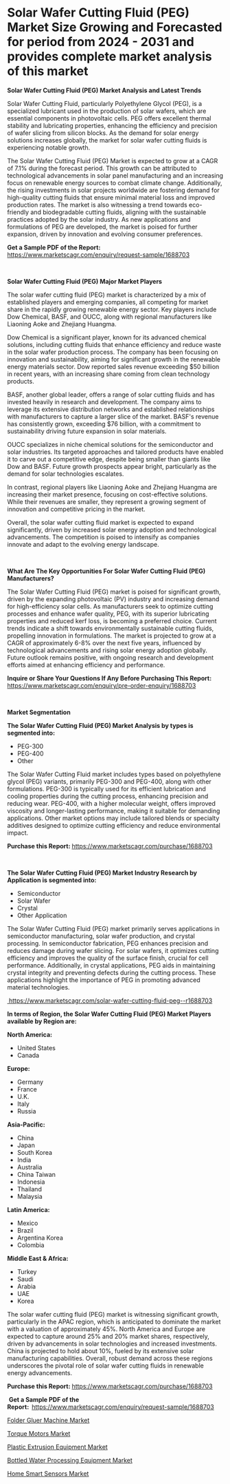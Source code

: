 <p><h1>Solar Wafer Cutting Fluid (PEG) Market Size Growing and Forecasted for period from 2024 - 2031 and provides complete market analysis of this market</h1></p><p><strong>Solar Wafer Cutting Fluid (PEG) Market Analysis and Latest Trends</strong></p>
<p><p>Solar Wafer Cutting Fluid, particularly Polyethylene Glycol (PEG), is a specialized lubricant used in the production of solar wafers, which are essential components in photovoltaic cells. PEG offers excellent thermal stability and lubricating properties, enhancing the efficiency and precision of wafer slicing from silicon blocks. As the demand for solar energy solutions increases globally, the market for solar wafer cutting fluids is experiencing notable growth.</p><p>The Solar Wafer Cutting Fluid (PEG) Market is expected to grow at a CAGR of 7.1% during the forecast period. This growth can be attributed to technological advancements in solar panel manufacturing and an increasing focus on renewable energy sources to combat climate change. Additionally, the rising investments in solar projects worldwide are fostering demand for high-quality cutting fluids that ensure minimal material loss and improved production rates. The market is also witnessing a trend towards eco-friendly and biodegradable cutting fluids, aligning with the sustainable practices adopted by the solar industry. As new applications and formulations of PEG are developed, the market is poised for further expansion, driven by innovation and evolving consumer preferences.</p></p>
<p><strong>Get a Sample PDF of the Report:&nbsp;</strong> <a href="https://www.marketscagr.com/enquiry/request-sample/1688703?utm_campaign=1529&utm_medium=2&utm_source=Github&utm_content=ia&utm_term=19102024&utm_id=solar-wafer-cutting-fluid-peg">https://www.marketscagr.com/enquiry/request-sample/1688703</a></p>
<p>&nbsp;</p>
<p><strong>Solar Wafer Cutting Fluid (PEG) Major Market Players</strong></p>
<p><p>The solar wafer cutting fluid (PEG) market is characterized by a mix of established players and emerging companies, all competing for market share in the rapidly growing renewable energy sector. Key players include Dow Chemical, BASF, and OUCC, along with regional manufacturers like Liaoning Aoke and Zhejiang Huangma.</p><p>Dow Chemical is a significant player, known for its advanced chemical solutions, including cutting fluids that enhance efficiency and reduce waste in the solar wafer production process. The company has been focusing on innovation and sustainability, aiming for significant growth in the renewable energy materials sector. Dow reported sales revenue exceeding $50 billion in recent years, with an increasing share coming from clean technology products.</p><p>BASF, another global leader, offers a range of solar cutting fluids and has invested heavily in research and development. The company aims to leverage its extensive distribution networks and established relationships with manufacturers to capture a larger slice of the market. BASF's revenue has consistently grown, exceeding $76 billion, with a commitment to sustainability driving future expansion in solar materials.</p><p>OUCC specializes in niche chemical solutions for the semiconductor and solar industries. Its targeted approaches and tailored products have enabled it to carve out a competitive edge, despite being smaller than giants like Dow and BASF. Future growth prospects appear bright, particularly as the demand for solar technologies escalates.</p><p>In contrast, regional players like Liaoning Aoke and Zhejiang Huangma are increasing their market presence, focusing on cost-effective solutions. While their revenues are smaller, they represent a growing segment of innovation and competitive pricing in the market.</p><p>Overall, the solar wafer cutting fluid market is expected to expand significantly, driven by increased solar energy adoption and technological advancements. The competition is poised to intensify as companies innovate and adapt to the evolving energy landscape.</p></p>
<p>&nbsp;</p>
<p><strong>What Are The Key Opportunities For Solar Wafer Cutting Fluid (PEG) Manufacturers?</strong></p>
<p><p>The Solar Wafer Cutting Fluid (PEG) market is poised for significant growth, driven by the expanding photovoltaic (PV) industry and increasing demand for high-efficiency solar cells. As manufacturers seek to optimize cutting processes and enhance wafer quality, PEG, with its superior lubricating properties and reduced kerf loss, is becoming a preferred choice. Current trends indicate a shift towards environmentally sustainable cutting fluids, propelling innovation in formulations. The market is projected to grow at a CAGR of approximately 6-8% over the next five years, influenced by technological advancements and rising solar energy adoption globally. Future outlook remains positive, with ongoing research and development efforts aimed at enhancing efficiency and performance.</p></p>
<p><strong>Inquire or Share Your Questions If Any Before Purchasing This Report:</strong> <a href="https://www.marketscagr.com/enquiry/pre-order-enquiry/1688703?utm_campaign=1529&utm_medium=2&utm_source=Github&utm_content=ia&utm_term=19102024&utm_id=solar-wafer-cutting-fluid-peg">https://www.marketscagr.com/enquiry/pre-order-enquiry/1688703</a></p>
<p>&nbsp;</p>
<p><strong>Market Segmentation</strong></p>
<p><strong>The Solar Wafer Cutting Fluid (PEG) Market Analysis by types is segmented into:</strong></p>
<p><ul><li>PEG-300</li><li>PEG-400</li><li>Other</li></ul></p>
<p><p>The Solar Wafer Cutting Fluid market includes types based on polyethylene glycol (PEG) variants, primarily PEG-300 and PEG-400, along with other formulations. PEG-300 is typically used for its efficient lubrication and cooling properties during the cutting process, enhancing precision and reducing wear. PEG-400, with a higher molecular weight, offers improved viscosity and longer-lasting performance, making it suitable for demanding applications. Other market options may include tailored blends or specialty additives designed to optimize cutting efficiency and reduce environmental impact.</p></p>
<p><strong>Purchase this Report:&nbsp;</strong><a href="https://www.marketscagr.com/purchase/1688703?utm_campaign=1529&utm_medium=2&utm_source=Github&utm_content=ia&utm_term=19102024&utm_id=solar-wafer-cutting-fluid-peg">https://www.marketscagr.com/purchase/1688703</a></p>
<p>&nbsp;</p>
<p><strong>The Solar Wafer Cutting Fluid (PEG) Market Industry Research by Application is segmented into:</strong></p>
<p><ul><li>Semiconductor</li><li>Solar Wafer</li><li>Crystal</li><li>Other Application</li></ul></p>
<p><p>The Solar Wafer Cutting Fluid (PEG) market primarily serves applications in semiconductor manufacturing, solar wafer production, and crystal processing. In semiconductor fabrication, PEG enhances precision and reduces damage during wafer slicing. For solar wafers, it optimizes cutting efficiency and improves the quality of the surface finish, crucial for cell performance. Additionally, in crystal applications, PEG aids in maintaining crystal integrity and preventing defects during the cutting process. These applications highlight the importance of PEG in promoting advanced material technologies.</p></p>
<p><a href="https://www.marketscagr.com/solar-wafer-cutting-fluid-peg--r1688703?utm_campaign=1529&utm_medium=2&utm_source=Github&utm_content=ia&utm_term=19102024&utm_id=solar-wafer-cutting-fluid-peg">&nbsp;https://www.marketscagr.com/solar-wafer-cutting-fluid-peg--r1688703</a></p>
<p><strong>In terms of Region, the Solar Wafer Cutting Fluid (PEG) Market Players available by Region are:</strong></p>
<p>
    <p> <strong> North America: </strong>
        <ul>
            <li>United States</li>
            <li>Canada</li>
        </ul>
        </p> 
    <p> <strong> Europe: </strong>
        <ul>
            <li>Germany</li>
            <li>France</li>
            <li>U.K.</li>
            <li>Italy</li>
            <li>Russia</li>
        </ul>
        </p> 
    <p> <strong> Asia-Pacific: </strong>
        <ul>
            <li>China</li>
            <li>Japan</li>
            <li>South Korea</li>
            <li>India</li>
            <li>Australia</li>
            <li>China Taiwan</li>
            <li>Indonesia</li>
            <li>Thailand</li>
            <li>Malaysia</li>
        </ul>
        </p> 
    <p> <strong> Latin America: </strong>
        <ul>
            <li>Mexico</li>
            <li>Brazil</li>
            <li>Argentina Korea</li>
            <li>Colombia</li>
        </ul>
        </p> 
    <p> <strong> Middle East & Africa: </strong>
        <ul>
            <li>Turkey</li>
            <li>Saudi</li>
            <li>Arabia</li>
            <li>UAE</li>
            <li>Korea</li>
        </ul>
    </p>
    </p>
<p><p>The solar wafer cutting fluid (PEG) market is witnessing significant growth, particularly in the APAC region, which is anticipated to dominate the market with a valuation of approximately 45%. North America and Europe are expected to capture around 25% and 20% market shares, respectively, driven by advancements in solar technologies and increased investments. China is projected to hold about 10%, fueled by its extensive solar manufacturing capabilities. Overall, robust demand across these regions underscores the pivotal role of solar wafer cutting fluids in renewable energy advancements.</p></p>
<p><strong>Purchase this Report: </strong><a href="https://www.marketscagr.com/purchase/1688703?utm_campaign=1529&utm_medium=2&utm_source=Github&utm_content=ia&utm_term=19102024&utm_id=solar-wafer-cutting-fluid-peg">https://www.marketscagr.com/purchase/1688703</a></p>
<p>&nbsp;<strong>Get a Sample PDF of the Report:&nbsp;&nbsp;</strong><a href="https://www.marketscagr.com/enquiry/request-sample/1688703?utm_campaign=1529&utm_medium=2&utm_source=Github&utm_content=ia&utm_term=19102024&utm_id=solar-wafer-cutting-fluid-peg">https://www.marketscagr.com/enquiry/request-sample/1688703</a></p>
<p><strong></strong></p>
<p><p><a href="https://issuu.com/reportprime-2/docs/folder-gluer-machine-market-size-20_daf360d11fa9ea?utm_campaign=1529&utm_medium=2&utm_source=Github&utm_content=ia&utm_term=19102024&utm_id=solar-wafer-cutting-fluid-peg">Folder Gluer Machine Market</a></p><p><a href="https://issuu.com/reportprime-2/docs/torque-motors-market-size-2030.pptx_39eb6b5455a296?utm_campaign=1529&utm_medium=2&utm_source=Github&utm_content=ia&utm_term=19102024&utm_id=solar-wafer-cutting-fluid-peg">Torque Motors Market</a></p><p><a href="https://www.linkedin.com/pulse/plastic-extrusion-equipment-market-outlook-current-assessment-btsye?utm_campaign=1529&utm_medium=2&utm_source=Github&utm_content=ia&utm_term=19102024&utm_id=solar-wafer-cutting-fluid-peg">Plastic Extrusion Equipment Market</a></p><p><a href="https://www.linkedin.com/pulse/bottled-water-processing-equipment-market-global-trends-forecast-1u3de?utm_campaign=1529&utm_medium=2&utm_source=Github&utm_content=ia&utm_term=19102024&utm_id=solar-wafer-cutting-fluid-peg">Bottled Water Processing Equipment Market</a></p><p><a href="https://www.linkedin.com/pulse/home-smart-sensors-market-size-share-analysis-growth-trends-egnbe?utm_campaign=1529&utm_medium=2&utm_source=Github&utm_content=ia&utm_term=19102024&utm_id=solar-wafer-cutting-fluid-peg">Home Smart Sensors Market</a></p></p>